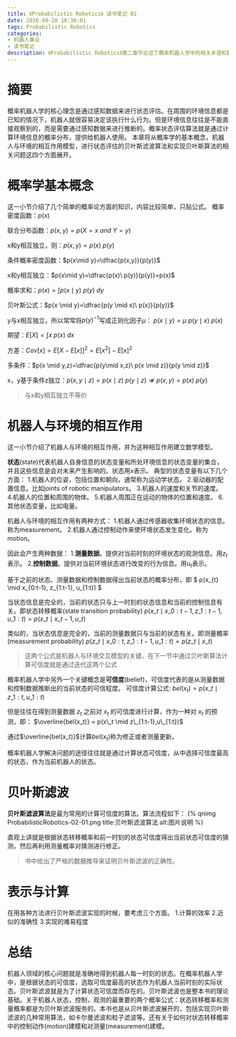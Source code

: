 ```yaml
---
title: 《Probabilistic Robotics》 读书笔记 02
date: 2016-09-28 18:36:01
tags: Probabilistic Robotics
categories:
- 机器人事业
- 读书笔记
description: 《Probabilistic Robotics》第二章节论述了概率机器人学中的相关术语和数学工具
---
```

<!-- more -->

# 摘要
概率机器人学的核心理念是通过感知数据来进行状态评估。在周围的环境信息都是已知的情况下，机器人就很容易决定该执行什么行为。但是环境信息往往是不能直接观察到的，而是需要通过感知数据来进行推断的。概率状态评估算法就是通过计算环境信息的概率分布，提供给机器人使用。
本章将从概率学的基本概念，机器人与环境的相互作用模型，进行状态评估的贝叶斯滤波算法和实现贝叶斯算法的相关问题这四个方面展开。

# 概率学基本概念
这一小节介绍了几个简单的概率论方面的知识，内容比较简单，只贴公式。
概率密度函数：$p(x)$

联合分布函数：$p(x,y)=p(X=x\ and\ Y=y)$

x和y相互独立，则：$p(x,y)=p(x)\ p(y)$

条件概率密度函数：$p(x\mid y)=\dfrac{p(x,y)}{p(y)}$

x和y相互独立：$p(x\mid y)=\dfrac{p(x)\ p(y)}{p(y)}=p(x)$

概率求和：$p(x)=\int p(x \mid y)\ p(y)\ dy$

贝叶斯公式：$p(x \mid y)=\dfrac{p(y \mid x)\ p(x)}{p(y)}$

y与x相互独立，所以常常将$p(y)^{-1}$写成正则化因子$\mu$： $p(x \mid y)=\mu\ p(y\mid x)\ p(x)$

期望：$E[X] = \int x\ p(x)\ dx$

方差：$Cov[x] = E[X-E[x]]^2 = E[x^2]-E[x]^2$

多条件：$p(x \mid y,z)=\dfrac{p(y\mid x,z)\ p(x \mid z)}{p(y \mid z)}$

x，y基于条件z独立：$p(x,y \mid z) = p(x \mid z) \ p(y \mid z)  \nRightarrow p(x,y)=p(x)\ p(y)$
> 与x和y相互独立不等价

# 机器人与环境的相互作用
这一小节介绍了机器人与环境的相互作用，并为这种相互作用建立数学模型。

**状态**(state)代表机器人自身信息的状态变量和所处环境信息的状态变量的集合，并且这些信息是会对未来产生影响的。状态用$x$表示。
典型的状态变量有以下几个方面：
1.机器人的位姿，包括位置和朝向，通常称为运动学状态。
2.驱动器的配置信息。比如joints of robotic manipulators。
3.机器人的速度和关节的速度。
4.机器人的位置和周围的物体。
5.机器人周围正在运动的物体的位置和速度。
6.其他状态变量，比如电量。

机器人与环境的相互作用有两种方式：
1.机器人通过传感器收集环境状态的信息。称为measurement。
2.机器人通过控制动作来使环境状态发生变化。称为motion。

因此会产生两种数据：
1.**测量数据**。提供对当前时刻的环境状态的观测信息。用$z_t$表示。
2.**控制数据**。提供对当前环境状态进行改变的行为信息。用$u_t$表示。

基于之前的状态、测量数据和控制数据得出当前状态的概率分布，即
$ p(x\_{t} \mid x\_{0:t-1}, z\_{1:t-1}, u\_{1:t}) $

当状态信息是完全的，当前的状态只与上一时刻的状态信息和当前的控制信息有关。即状态转移概率(state transition probability)
$p(x\_t \mid x\_{0:t-1}, z\_{1:t-1}, u\_{1:t})=p(x\_t \mid x\_{t-1}, u\_t)$

类似的，当状态信息是完全的，当前的测量数据只与当前的状态有关。即测量概率(measurement probability)
$p(z\_t \mid x\_{0:t}, z\_{1:t-1}, u\_{1:t}) = p(z\_t \mid x\_t)$

> 这两个公式是机器人与环境交互模型的关键。在下一节中通过贝叶斯算法计算可信度就是通过迭代这两个公式

概率机器人学中另外一个关键概念是**可信度**(belief)，可信度代表的是从测量数据和控制数据推断出的当前状态的可信程度。
可信度计算公式:
$bel(x_t) = p(x\_t \mid z\_{1:t},u\_{1:t})$

但是往往在得到测量数据 $z_t$ 之前对 $x_t$ 的可信度进行计算，作为一种对 $x_t$ 的预测，即：
$\overline{bel(x_t)} = p(x\_t \mid z\_{1:t-1},u\_{1:t})$

通过$\overline{bel(x_t)}$计算$bel(x_t)$称为修正或者测量更新。

概率机器人学解决问题的途径往往就是通过计算状态可信度，从中选择可信度最高的状态，作为当前机器人的状态。


# 贝叶斯滤波
**贝叶斯滤波算法**是最为常用的计算可信度的算法。算法流程如下：
{% qnimg ProbabilisticRobotics-02-01.png title:贝叶斯滤波算法 alt:图片说明 %}

直观上讲就是根据状态转移概率和前一时刻的状态可信度得出当前状态可信度的猜测，然后再利用测量概率对猜测进行修正。

> 书中给出了严格的数据推导来证明贝叶斯滤波的正确性。

# 表示与计算
在用各种方法进行贝叶斯滤波实现的时候，要考虑三个方面。
1.计算的效率
2.近似的准确性
3.实现的难易程度

# 总结
机器人领域的核心问题就是准确地得到机器人每一时刻的状态。在概率机器人学中，是根据状态的可信度，选取可信度最高的状态作为机器人当前时刻的实际状态。贝叶斯滤波就是为了计算状态可信度而存在的。贝叶斯滤波也是整本书的理论基础。关于机器人状态，控制，观测的最重要的两个概率公式：状态转移概率和测量概率都是为贝叶斯滤波服务的。本书也是从贝叶斯滤波展开的，包括实现贝叶斯滤波的几种常用算法，如卡尔曼滤波和粒子滤波等。还有关于如何对状态转移概率中的控制动作(motion)建模和对测量(measurement)建模。


































